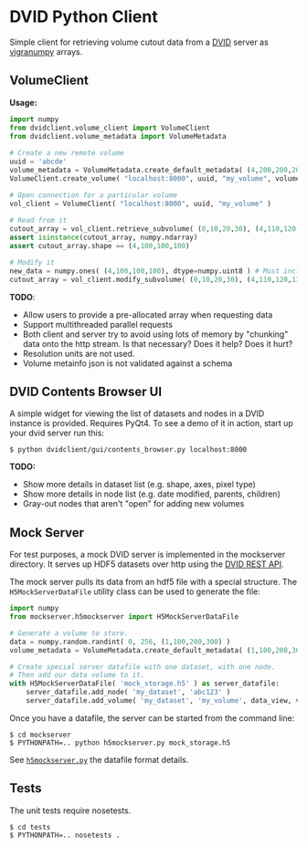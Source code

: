 DVID Python Client
==================
Simple client for retrieving volume cutout data from a [DVID][] server as [vigranumpy][] arrays.

[DVID]: https://github.com/janelia-flyem/dvid
[vigranumpy]: http://ukoethe.github.io/vigra/doc/vigranumpy/index.html

VolumeClient
------------
**Usage:**

```python
import numpy
from dvidclient.volume_client import VolumeClient
from dvidclient.volume_metadata import VolumeMetadata
 
# Create a new remote volume
uuid = 'abcde'
volume_metadata = VolumeMetadata.create_default_metadata( (4,200,200,200), numpy.uint8, 'cxyz', 1.0, "" )
VolumeClient.create_volume( "localhost:8000", uuid, "my_volume", volume_metadata )

# Open connection for a particular volume    
vol_client = VolumeClient( "localhost:8000", uuid, "my_volume" )
 
# Read from it
cutout_array = vol_client.retrieve_subvolume( (0,10,20,30), (4,110,120,130) ) # First axis is channel.
assert isinstance(cutout_array, numpy.ndarray)
assert cutout_array.shape == (4,100,100,100)

# Modify it
new_data = numpy.ones( (4,100,100,100), dtype=numpy.uint8 ) # Must include all channels.
cutout_array = vol_client.modify_subvolume( (0,10,20,30), (4,110,120,130), new_data )
```

**TODO**:
- Allow users to provide a pre-allocated array when requesting data
- Support multithreaded parallel requests
- Both client and server try to avoid using lots of memory by "chunking" data onto the http stream. Is that necessary?  Does it help?  Does it hurt?
- Resolution units are not used.
- Volume metainfo json is not validated against a schema

DVID Contents Browser UI
------------------------
A simple widget for viewing the list of datasets and nodes in a DVID instance is provided.
Requires PyQt4.  To see a demo of it in action, start up your dvid server run this:

    $ python dvidclient/gui/contents_browser.py localhost:8000

**TODO:**
- Show more details in dataset list (e.g. shape, axes, pixel type)
- Show more details in node list (e.g. date modified, parents, children)
- Gray-out nodes that aren't "open" for adding new volumes

Mock Server
-----------
For test purposes, a mock DVID server is implemented in the mockserver directory.
It serves up HDF5 datasets over http using the [DVID REST API][].

[DVID REST API]: http://godoc.org/github.com/janelia-flyem/dvid/datatype/voxels#pkg-constants

The mock server pulls its data from an hdf5 file with a special structure.
The `H5MockServerDataFile` utility class can be used to generate the file:

```python
import numpy
from mockserver.h5mockserver import H5MockServerDataFile

# Generate a volume to store.
data = numpy.random.randint( 0, 256, (1,100,200,300) )
volume_metadata = VolumeMetadata.create_default_metadata( (1,100,200,300), numpy.uint8, 'cxyz', 1.0, "" )

# Create special server datafile with one dataset, with one node.
# Then add our data volume to it.
with H5MockServerDataFile( 'mock_storage.h5' ) as server_datafile:
    server_datafile.add_node( 'my_dataset', 'abc123' )
    server_datafile.add_volume( 'my_dataset', 'my_volume', data_view, volume_metadata )
```

Once you have a datafile, the server can be started from the command line:

    $ cd mockserver
    $ PYTHONPATH=.. python h5mockserver.py mock_storage.h5

See [`h5mockserver.py`][] the datafile format details.

[`h5mockserver.py`]: /mockserver/h5mockserver.py

Tests
-----
The unit tests require nosetests.

    $ cd tests
    $ PYTHONPATH=.. nosetests .
